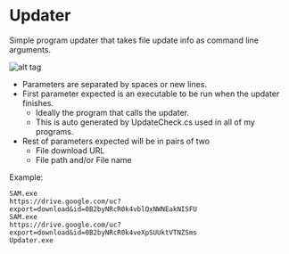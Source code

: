 # Updater
Simple program updater that takes file update info as command line arguments. 

![alt tag](http://i.imgur.com/FztHxfx.png)

* Parameters are separated by spaces or new lines. 
* First parameter expected is an executable to be run when the updater finishes.
	- Ideally the program that calls the updater.
	- This is auto generated by UpdateCheck.cs used in all of my programs. 
* Rest of parameters expected will be in pairs of two
	- File download URL
	- File path and/or File name
	
Example:

```
SAM.exe
https://drive.google.com/uc?export=download&id=0B2byNRcR0k4vblQxNWNEakNISFU
SAM.exe
https://drive.google.com/uc?export=download&id=0B2byNRcR0k4veXpSUUktVTNZSms
Updater.exe
```